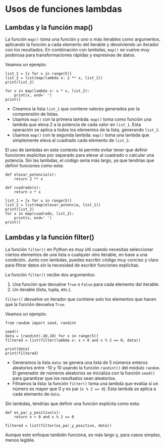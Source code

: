 # Usos de funciones lambdas

## Lambdas y la función map()

La función `map()` toma una función y uno o más iterables como argumentos, aplicando la función a cada elemento del iterable y devolviendo un iterador con los resultados. En combinación con lambdas, `map()` se vuelve muy poderosa para transformaciones rápidas y expresivas de datos.

Veamos un ejemplo:

```
list_1 = [x for x in range(5)]
list_2 = list(map(lambda x: 2 ** x, list_1))
print(list_2)

for x in map(lambda x: x * x, list_2):
    print(x, end=' ')
print()
```

* Creamos la lista `list_1` que contiene valores generados por la comprensión de listas.
* Usamos `map()` con la primera lambda: `map()` toma como función una lambda que eleva 2 a la potencia de cada valor en `list_1`. Esta operación se aplica a todos los elementos de la lista, generando `list_2`.
* Usamos `map()` con la segunda lambda:  `map()` toma una lambda que simplemente eleva al cuadrado cada elemento de `list_2`. 

El uso de lambdas en este contexto te permite evitar tener que definir funciones explícitas por separado para elevar al cuadrado o calcular una potencia. Sin las lambdas, el código sería más largo, ya que tendrías que definir funciones como esta:

```
def elevar_potencia(x):
    return 2 ** x

def cuadrado(x):
    return x * x

list_1 = [x for x in range(5)]
list_2 = list(map(elevar_potencia, list_1))
print(list_2)
for x in map(cuadrado, list_2):
    print(x, end=' ')
print()
```

## Lambdas y la función filter()

La función `filter()` en Python es muy útil cuando necesitas seleccionar ciertos elementos de una lista o cualquier otro iterable, en base a una condición. Junto con lambdas, puedes escribir código muy conciso y claro para filtrar datos sin la necesidad de escribir funciones explícitas.

La función `filter()` recibe dos argumentos:
1. Una función que devuelve `True` o `False` para cada elemento del iterable.
2. Un iterable (lista, tupla, etc.).

`filter()` devuelve un iterador que contiene solo los elementos que hacen que la función devuelva `True`.

Veamos un ejemplo:

```
from random import seed, randint

seed()
data = [randint(-10,10) for x in range(5)]
filtered = list(filter(lambda x: x > 0 and x % 2 == 0, data))

print(data)
print(filtered)
```

* Generamos  la lista `data`: se genera una lista de 5 números enteros aleatorios entre -10 y 10 usando la función `randint()` del módulo `random`. El generador de números aleatorios se inicializa con la función `seed()` para garantizar que los resultados sean aleatorios.
* Filtramos la lista: la función `filter()` toma una lambda que evalúa si un número es mayor que 0 y es par (`x % 2 == 0`). Esta lambda se aplica a cada elemento de `data`.


Sin lambdas, tendrías que definir una función explícita como esta:

```
def es_par_y_positivo(x):
    return x > 0 and x % 2 == 0

filtered = list(filter(es_par_y_positivo, data))
```

Aunque este enfoque también funciona, es más largo y, para casos simples, menos legible.

